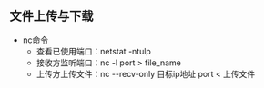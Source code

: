 ## 文件上传与下载

- nc命令
  - 查看已使用端口：netstat -ntulp
  - 接收方监听端口：nc -l port > file_name
  - 上传方上传文件：nc --recv-only 目标ip地址 port < 上传文件
